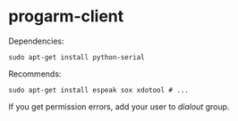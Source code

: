 progarm-client
==============

Dependencies:
```
sudo apt-get install python-serial
```

Recommends:
```
sudo apt-get install espeak sox xdotool # ...
```

If you get permission errors, add your user to *dialout* group.

